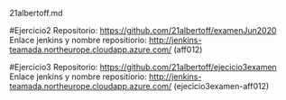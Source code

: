 21albertoff.md

#Ejercicio2
Repositorio: https://github.com/21albertoff/examenJun2020
Enlace jenkins y nombre repositiorio: http://jenkins-teamada.northeurope.cloudapp.azure.com/  (aff012)


#Ejercicio3
Repositorio: https://github.com/21albertoff/ejecicio3examen
Enlace jenkins y nombre repositiorio: http://jenkins-teamada.northeurope.cloudapp.azure.com/  (ejecicio3examen-aff012)
